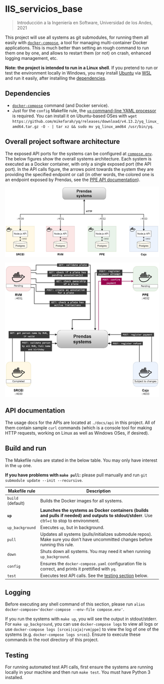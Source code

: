 # IIS_servicios_base

> Introducción a la Ingeniería en Software, Universidad de los Andes, 2021

This project will use all systems as git submodules, for running them all easily with [`docker-compose`](https://docs.docker.com/compose/), a tool for managing multi-container Docker applications. This is much better than setting an rough command to run them one by one, and allows to restart them (or not) on crash, enhanced logging management, etc.

**Note: the project is intended to run in a Linux shell**. If you pretend to run or test the environment locally in Windows, you may install [Ubuntu](https://www.microsoft.com/en-us/p/ubuntu-2004-lts/9n6svws3rx71) via [WSL](https://docs.microsoft.com/en-us/windows/wsl/install) and run it easily, after installing the [dependencies](#dependencies).

## Dependencies

- [`docker-compose`](https://docs.docker.com/compose/install/) command (and Docker service).
- Just for the `config` Makefile rule, the [`yq` command-line YAML processor](https://github.com/mikefarah/yq) is required. You can install it on Ubuntu-based OSes with `wget https://github.com/mikefarah/yq/releases/download/v4.13.2/yq_linux_amd64.tar.gz -O - | tar xz && sudo mv yq_linux_amd64 /usr/bin/yq`.

## Overall project software architecture

The exposed API ports for the systems can be configured at [`compose.env`](./compose.env). The below figures show the overall systems architecture. Each system is executed as a Docker container, with only a single exposed port (the API port). In the API calls figure, the arrows point towards the system they are providing the specified endpoint or call (in other words, the colored one is an endpoint exposed by Prendas, see the [PPE API documentation](./docs/api/PPE.md)).

![Overall systems diagram](./docs/diagram_overall.jpg "Overall diagram")

![API calls](./docs/diagram_api_calls.jpg "API calls diagram")

## API documentation

The usage docs for the APIs are located at `./docs/api` in this project. All of them contain sample `curl` commands (which is a console tool for making HTTP requests, working on Linux as well as Windows OSes, if desired).

## Build and run

The Makefile rules are stated in the below table. You may only have interest in the `up` one.

**If you have problems with `make pull`:** please pull manually and run `git submodule update --init --recursive`.

| Makefile rule     | Description                                                                                                                                 |
| ----------------- | ------------------------------------------------------------------------------------------------------------------------------------------- |
| `build` (default) | Builds the Docker images for all systems.                                                                                                   |
| **`up`**          | **Launches the systems as Docker containers (builds and pulls if needed) and outputs to stdout/stderr**. Use ctrl+c to stop to environment. |
| `up_background`   | Executes `up`, but in background.                                                                                                           |
| `pull`            | Updates all systems (pulls/initializes submodule repos). Make sure you don't have uncommitted changes before running this rule.             |
| `down`            | Shuts down all systems. You may need it when running `up_background`.                                                                       |
| `config`          | Ensures the `docker-compose.yaml` configuration file is correct, and prints it prettified with `yq`.                                        |
| `test`            | Executes test API calls. See the [testing section](#testing) below.                                                                         |

## Logging

Before executing any shell command of this section, please run `alias docker-compose='docker-compose --env-file compose.env'`.

If you run the systems with `make up`, you will see the output in stdout/stderr. For `make up_background`, you can use `docker-compose logs` to view all logs or use `docker-compose logs [srcei|caja|rvm|ppe]` to view the log of one of the systems (e.g. `docker-compose logs srcei`). Ensure to execute these commands in the root directory of this project.

## Testing

For running automated test API calls, first ensure the systems are running locally in your machine and then run `make test`. You must have Python 3 installed.
